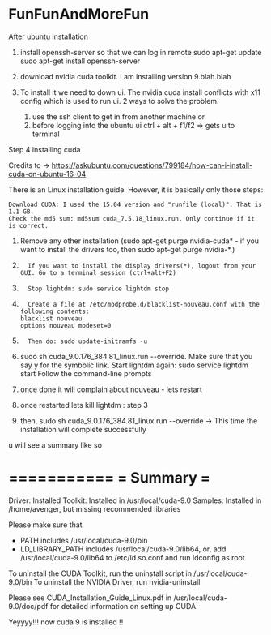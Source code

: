 # FunFunAndMoreFun

After ubuntu installation

1. install openssh-server so that we can log in remote
sudo apt-get update
sudo apt-get install openssh-server

2. download nvidia cuda toolkit. I am installing version 9.blah.blah

3. To install it we need to down ui. The nvidia cuda install conflicts with x11 config which is used to run ui.
	2 ways to solve the problem. 
	1. use the ssh client to get in from another machine or
	2. before logging into the ubuntu ui ctrl + alt + f1/f2 => gets u to terminal

Step 4 installing cuda

Credits to -> https://askubuntu.com/questions/799184/how-can-i-install-cuda-on-ubuntu-16-04

There is an Linux installation guide. However, it is basically only those steps:

    Download CUDA: I used the 15.04 version and "runfile (local)". That is 1.1 GB.
    Check the md5 sum: md5sum cuda_7.5.18_linux.run. Only continue if it is correct.
 1.   Remove any other installation (sudo apt-get purge nvidia-cuda* - if you want to install the drivers too, then sudo apt-get purge nvidia-*.)
 2.       If you want to install the display drivers(*), logout from your GUI. Go to a terminal session (ctrl+alt+F2)
 3.       Stop lightdm: sudo service lightdm stop
 4.       Create a file at /etc/modprobe.d/blacklist-nouveau.conf with the following contents: 
		blacklist nouveau
		options nouveau modeset=0
 5.       Then do: sudo update-initramfs -u
 6.   sudo sh cuda_9.0.176_384.81_linux.run --override. Make sure that you say y for the symbolic link.
        Start lightdm again: sudo service lightdm start
    Follow the command-line prompts
 7. once done it will complain about nouveau - lets restart

 8.  once restarted lets kill lightdm : step 3
 9.  then, sudo sh cuda_9.0.176_384.81_linux.run --override -> This time the installation will complete successfully

u will see a summary like so

===========
= Summary =
===========

Driver:   Installed
Toolkit:  Installed in /usr/local/cuda-9.0
Samples:  Installed in /home/avenger, but missing recommended libraries

Please make sure that
 -   PATH includes /usr/local/cuda-9.0/bin
 -   LD_LIBRARY_PATH includes /usr/local/cuda-9.0/lib64, or, add /usr/local/cuda-9.0/lib64 to /etc/ld.so.conf and run ldconfig as root

To uninstall the CUDA Toolkit, run the uninstall script in /usr/local/cuda-9.0/bin
To uninstall the NVIDIA Driver, run nvidia-uninstall

Please see CUDA_Installation_Guide_Linux.pdf in /usr/local/cuda-9.0/doc/pdf for detailed information on setting up CUDA.

Yeyyyy!!! now cuda 9 is installed !!


